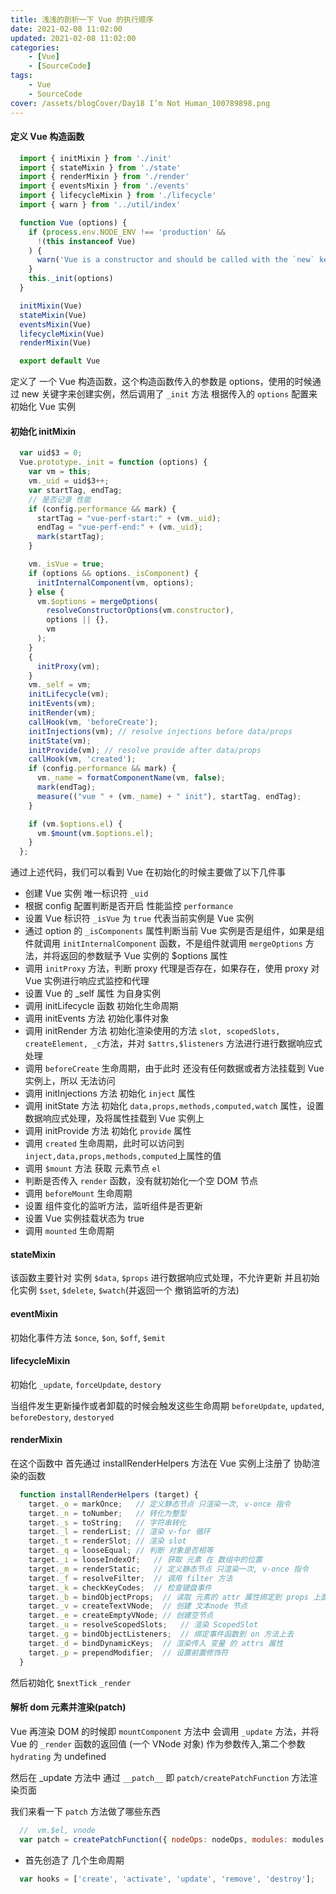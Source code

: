 ```yaml
---
title: 浅浅的剖析一下 Vue 的执行顺序
date: 2021-02-08 11:02:00
updated: 2021-02-08 11:02:00
categories: 
    - [Vue]
    - [SourceCode]
tags:
    - Vue
    - SourceCode
cover: /assets/blogCover/Day18 I’m Not Human_100789898.png
---
```


#### 定义 Vue 构造函数

~~~js
  import { initMixin } from './init'
  import { stateMixin } from './state'
  import { renderMixin } from './render'
  import { eventsMixin } from './events'
  import { lifecycleMixin } from './lifecycle'
  import { warn } from '../util/index'

  function Vue (options) {
    if (process.env.NODE_ENV !== 'production' &&
      !(this instanceof Vue)
    ) {
      warn('Vue is a constructor and should be called with the `new` keyword')
    }
    this._init(options)
  }

  initMixin(Vue)
  stateMixin(Vue)
  eventsMixin(Vue) 
  lifecycleMixin(Vue)
  renderMixin(Vue)

  export default Vue
~~~

定义了 一个 Vue 构造函数，这个构造函数传入的参数是 options，使用的时候通过 new 关键字来创建实例，然后调用了 `_init` 方法 根据传入的 `options` 配置来初始化 Vue 实例

#### 初始化 initMixin

~~~js  
  var uid$3 = 0;
  Vue.prototype._init = function (options) {
    var vm = this;
    vm._uid = uid$3++;
    var startTag, endTag;
    // 是否记录 性能
    if (config.performance && mark) {
      startTag = "vue-perf-start:" + (vm._uid);
      endTag = "vue-perf-end:" + (vm._uid);
      mark(startTag);
    }

    vm._isVue = true;
    if (options && options._isComponent) {
      initInternalComponent(vm, options);
    } else {
      vm.$options = mergeOptions(
        resolveConstructorOptions(vm.constructor),
        options || {},
        vm
      );
    }
    {
      initProxy(vm);
    }
    vm._self = vm;
    initLifecycle(vm);
    initEvents(vm);
    initRender(vm);
    callHook(vm, 'beforeCreate');
    initInjections(vm); // resolve injections before data/props
    initState(vm);
    initProvide(vm); // resolve provide after data/props
    callHook(vm, 'created');
    if (config.performance && mark) {
      vm._name = formatComponentName(vm, false);
      mark(endTag);
      measure(("vue " + (vm._name) + " init"), startTag, endTag);
    }

    if (vm.$options.el) {
      vm.$mount(vm.$options.el);
    }
  };
~~~

通过上述代码，我们可以看到 Vue 在初始化的时候主要做了以下几件事
* 创建 Vue 实例 唯一标识符 `_uid`
* 根据 config 配置判断是否开启 性能监控 `performance`
* 设置 Vue 标识符 `_isVue` 为 `true` 代表当前实例是 Vue 实例
* 通过 option 的 `_isComponents` 属性判断当前 Vue 实例是否是组件，如果是组件就调用 `initInternalComponent` 函数，不是组件就调用 `mergeOptions` 方法，并将返回的参数赋予 Vue 实例的 $options 属性
* 调用 `initProxy` 方法，判断 proxy 代理是否存在，如果存在，使用 proxy 对 Vue 实例进行响应式监控和代理
* 设置 Vue 的 _self 属性 为自身实例
* 调用 initLifecycle 函数 初始化生命周期
* 调用 initEvents 方法 初始化事件对象
* 调用 initRender 方法 初始化渲染使用的方法 `slot, scopedSlots, createElement, _c`方法，并对 `$attrs,$listeners` 方法进行进行数据响应式处理
* 调用 `beforeCreate` 生命周期，由于此时 还没有任何数据或者方法挂载到 Vue 实例上，所以 无法访问
* 调用 initInjections 方法 初始化 `inject` 属性
* 调用 initState 方法 初始化 `data,props,methods,computed,watch` 属性，设置数据响应式处理，及将属性挂载到 Vue 实例上
* 调用 initProvide 方法 初始化 `provide` 属性
* 调用 `created` 生命周期，此时可以访问到 `inject,data,props,methods,computed`上属性的值
* 调用 `$mount` 方法 获取 元素节点 `el`
* 判断是否传入 `render` 函数，没有就初始化一个空 DOM 节点
* 调用 `beforeMount` 生命周期
* 设置 组件变化的监听方法，监听组件是否更新
* 设置 Vue 实例挂载状态为 true
* 调用 `mounted` 生命周期

#### stateMixin

该函数主要针对 实例 `$data`, `$props` 进行数据响应式处理，不允许更新
并且初始化实例 `$set`, `$delete`, `$watch`(并返回一个 撤销监听的方法)

#### eventMixin

初始化事件方法  `$once`, `$on`, `$off`, `$emit`

#### lifecycleMixin

初始化 `_update`, `forceUpdate`, `destory`

当组件发生更新操作或者卸载的时候会触发这些生命周期
`beforeUpdate`,  `updated`,  `beforeDestory`,  `destoryed`

#### renderMixin

在这个函数中 首先通过 installRenderHelpers 方法在 Vue 实例上注册了 协助渲染的函数

~~~js
  function installRenderHelpers (target) {
    target._o = markOnce;   // 定义静态节点 只渲染一次, v-once 指令
    target._n = toNumber;   // 转化为整型
    target._s = toString;   // 字符串转化
    target._l = renderList; // 渲染 v-for 循环
    target._t = renderSlot; // 渲染 slot
    target._q = looseEqual; // 判断 对象是否相等
    target._i = looseIndexOf;   // 获取 元素 在 数组中的位置
    target._m = renderStatic;   // 定义静态节点 只渲染一次, v-once 指令
    target._f = resolveFilter;  // 调用 filter 方法
    target._k = checkKeyCodes;  // 检查键盘事件
    target._b = bindObjectProps;  // 读取 元素的 attr 属性绑定到 props 上面
    target._v = createTextVNode;  // 创建 文本node 节点
    target._e = createEmptyVNode; // 创建空节点
    target._u = resolveScopedSlots;   // 渲染 ScopedSlot
    target._g = bindObjectListeners;  // 绑定事件函数到 on 方法上去
    target._d = bindDynamicKeys;  // 渲染传入 变量 的 attrs 属性
    target._p = prependModifier;  // 设置前置修饰符
  }
~~~

然后初始化 `$nextTick` `_render`

#### 解析 dom 元素并渲染(patch)

Vue 再渲染 DOM 的时候即 `mountComponent` 方法中 会调用 `_update` 方法，并将 Vue 的 `_render` 函数的返回值 (一个 VNode 对象) 作为参数传入,第二个参数 `hydrating` 为 undefined

然后在 _update 方法中 通过 `__patch__` 即 `patch/createPatchFunction` 方法渲染页面

我们来看一下 `patch` 方法做了哪些东西

~~~js
  //  vm.$el, vnode
  var patch = createPatchFunction({ nodeOps: nodeOps, modules: modules })
~~~
* 首先创造了 几个生命周期
~~~js
  var hooks = ['create', 'activate', 'update', 'remove', 'destroy'];
~~~








